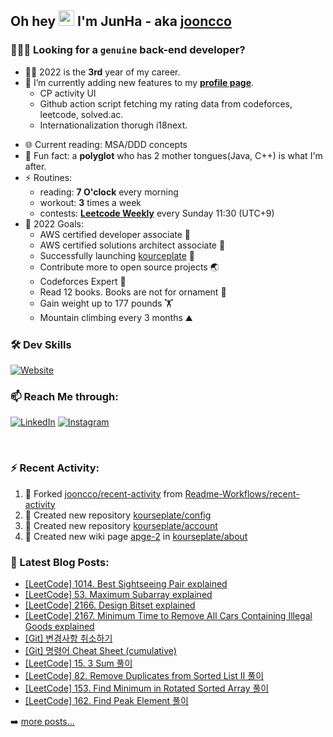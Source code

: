 ## Oh hey <img src="https://media.giphy.com/media/hvRJCLFzcasrR4ia7z/giphy.gif" width="25px"> I'm JunHa - aka [jooncco](https://jooncco.com/profile)

### 🙋🏼‍♂️ Looking for a `genuine` back-end developer?

- 🧑‍💻 2022 is the **3rd** year of my career.
- 🌱 I’m currently adding new features to my **[profile page](https://jooncco.com/profile)**.
  - CP activity UI
  - Github action script fetching my rating data from codeforces, leetcode, solved.ac.
  - Internationalization thorugh i18next.
<!-- - ☕️ I’m currently getting myself updated up to Java 11. -->
- 🌐 Current reading: MSA/DDD concepts
- 🤖 Fun fact: a **polyglot** who has 2 mother tongues(Java, C++) is what I'm after.
- ⚡️ Routines:
  - reading: **7 O'clock** every morning
  - workout: **3** times a week
  - contests: **[Leetcode Weekly](https://leetcode.com/contest/)** every Sunday 11:30 (UTC+9)
- 🥅 2022 Goals:
  - AWS certified developer associate 🏅
  - AWS certified solutions architect associate 🏅
  - Successfully launching [kourceplate](https://github.com/kourseplate/about) 💯
  - Contribute more to open source projects 🌏
  - Codeforces Expert 🦋
  - Read 12 books. Books are not for ornament 📔
  - Gain weight up to 177 pounds 🏋️
  - Mountain climbing every 3 months ⛰

### 🛠 Dev Skills
[![Website](https://img.shields.io/website?up_color=blue&up_message=jooncco.com/profile&down_color=red&down_message=jooncco.com/profile&url=https://jooncco.com/profile)](https://jooncco.com/profile#dev-skills-)

### 📫 Reach Me through:

[![LinkedIn](https://img.shields.io/badge/--linkedin?label=LinkedIn&logo=LinkedIn&style=social)](https://www.linkedin.com/in/jooncco) [![Instagram](https://img.shields.io/badge/--instagram?label=Instagram&logo=Instagram&style=social)](https://instagram.com/jooncco)

<br />

### ⚡ Recent Activity:

<!--RECENT_ACTIVITY:start-->
1. 🔱 Forked [jooncco/recent-activity](https://github.com/jooncco/recent-activity) from [Readme-Workflows/recent-activity](https://github.com/Readme-Workflows/recent-activity)
2. 📔 Created new repository [kourseplate/config](https://github.com/kourseplate/config)
3. 📔 Created new repository [kourseplate/account](https://github.com/kourseplate/account)
4. 📖 Created new wiki page [apge-2](https://github.com/kourseplate/about/wiki/apge-2) in [kourseplate/about](https://github.com/kourseplate/about)
<!--RECENT_ACTIVITY:end-->


### 📕 Latest Blog Posts:

<!-- BLOG-POST-LIST:START -->
- [[LeetCode] 1014. Best Sightseeing Pair explained](https://jooncco.com/leetcode-1014/)
- [[LeetCode] 53. Maximum Subarray explained](https://jooncco.com/leetcode-53/)
- [[LeetCode] 2166. Design Bitset explained](https://jooncco.com/leetcode-2166/)
- [[LeetCode] 2167. Minimum Time to Remove All Cars Containing Illegal Goods explained](https://jooncco.com/leetcode-2167/)
- [[Git] 변경사항 취소하기](https://jooncco.com/git/git-undoing-changes/)
- [[Git] 명령어 Cheat Sheet &lpar;cumulative&rpar;](https://jooncco.com/git/git-command-archive/)
- [[LeetCode] 15. 3 Sum 풀이](https://jooncco.com/leetcode-15/)
- [[LeetCode] 82. Remove Duplicates from Sorted List II 풀이](https://jooncco.com/leetcode-82/)
- [[LeetCode] 153. Find Minimum in Rotated Sorted Array 풀이](https://jooncco.com/leetcode-153/)
- [[LeetCode] 162. Find Peak Element 풀이](https://jooncco.com/leetcode-162/)
<!-- BLOG-POST-LIST:END -->

➡️ [more posts...](https://jooncco.com)

<!-- ### 📈 CP Activity: -->

<!-- [![Codeforces](https://cp-logo.vercel.app/codeforces/jooncco?logo=true)](http://codeforces.com/profile/jooncco) -->
